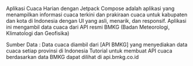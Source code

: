 
Aplikasi Cuaca Harian dengan Jetpack Compose adalah aplikasi yang menampilkan informasi cuaca terkini dan prakiraan cuaca untuk kabupaten dan kota di Indonesia dengan UI yang asli, menarik, dan responsif. Aplikasi ini mengambil data cuaca dari API resmi BMKG (Badan Meteorologi, Klimatologi dan Geofisika)

Sumber Data :
Data cuaca diambil dari [API BMKG] yang menyediakan data cuaca setiap provinsi di Indonesia 
Tutorial untuk membuat API cuaca berdasarkan data BMKG dapat dilihat di api.bmkg.co.id
